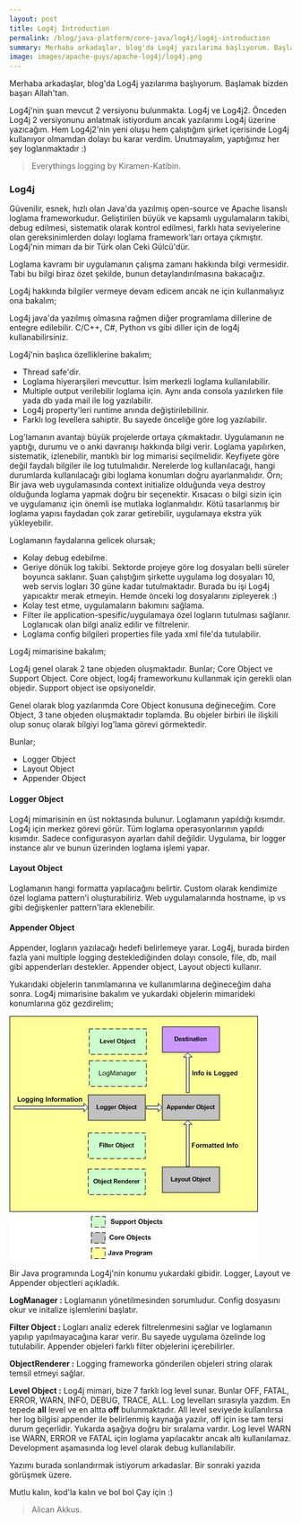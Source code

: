 ```yaml
---
layout: post
title: Log4j Introduction
permalink: /blog/java-platform/core-java/log4j/log4j-introduction
summary: Merhaba arkadaşlar, blog'da Log4j yazılarıma başlıyorum. Başlamak bizden başarı Allah'tan.
image: images/apache-guys/apache-log4j/log4j.png
---
```


Merhaba arkadaşlar, blog'da Log4j yazılarıma başlıyorum. Başlamak bizden başarı Allah'tan.

Log4j'nin şuan mevcut 2 versiyonu bulunmakta. Log4j ve Log4j2. Önceden Log4j 2 versiyonunu anlatmak istiyordum ancak yazılarımı Log4j üzerine yazıcağım. Hem Log4j2'nin yeni oluşu hem çalıştığım şirket içerisinde Log4j kullanıyor olmamdan dolayı bu karar verdim. Unutmayalım, yaptığımız her şey loglanmaktadır :)

> Everythings logging by Kiramen-Katibin.


### Log4j
Güvenilir, esnek, hızlı olan Java'da yazılmış open-source ve Apache lisanslı loglama frameworkudur. Geliştirilen büyük ve kapsamlı uygulamaların takibi, debug edilmesi, sistematik olarak kontrol edilmesi, farklı hata seviyelerine olan gereksinimlerden dolayı loglama framework'ları ortaya çıkmıştır. Log4j'nin mimarı da bir Türk olan Ceki Gülcü'dür.

Loglama kavramı bir uygulamanın çalışma zamanı hakkında bilgi vermesidir. Tabi bu bilgi biraz özet şekilde, bunun detaylandırılmasına bakacağız.

Log4j hakkında bilgiler vermeye devam edicem ancak ne için kullanmalıyız ona bakalım;

Log4j java'da yazılmış olmasına rağmen diğer programlama dillerine de entegre edilebilir. C/C++, C#, Python vs gibi diller için de log4j kullanabilirsiniz.

Log4j'nin başlıca özelliklerine bakalım;

* Thread safe'dir.
* Loglama hiyerarşileri mevcuttur. İsim merkezli loglama kullanılabilir.
* Multiple output verilebilir loglama için. Aynı anda consola yazılırken file yada db yada mail ile log yazılabilir.
* Log4j property'leri runtime anında değiştirilebilinir.
* Farklı log levellera sahiptir. Bu sayede önceliğe göre log yazılabilir.

Log'lamanın avantajı büyük projelerde ortaya çıkmaktadır. Uygulamanın ne yaptığı, durumu ve o anki davranışı hakkında bilgi verir. Loglama yapılırken, sistematik, izlenebilir, mantıklı bir log mimarisi seçilmelidir. Keyfiyete göre değil faydalı bilgiler ile log tutulmalıdır. Nerelerde log kullanılacağı, hangi durumlarda kullanılacağı gibi loglama konumları doğru ayarlanmalıdır. Örn; Bir java web uygulamasında context initialize olduğunda veya destroy olduğunda loglama yapmak doğru bir seçenektir. Kısacası o bilgi sizin için ve uygulamanız için önemli ise mutlaka loglanmalıdır. Kötü tasarlanmış bir loglama yapısı faydadan çok zarar getirebilir, uygulamaya ekstra yük yükleyebilir.

Loglamanın faydalarına gelicek olursak;

* Kolay debug edebilme.
* Geriye dönük log takibi. Sektorde projeye göre log dosyaları belli süreler boyunca saklanır. Şuan çalıştığım şirkette uygulama log dosyaları 10, web servis logları 30 güne kadar tutulmaktadır. Burada bu işi Log4j yapıcaktır merak etmeyin. Hemde önceki log dosyalarını zipleyerek :)
* Kolay test etme, uygulamaların bakımını sağlama.
* Filter ile application-spesific/uygulamaya özel logların tutulması sağlanır. Loglanıcak olan bilgi analiz edilir ve filtrelenir.
* Loglama config bilgileri properties file yada xml file'da tutulabilir.

Log4j mimarisine bakalım;

Log4j genel olarak 2 tane objeden oluşmaktadır. Bunlar; Core Object ve Support Object. Core object, log4j frameworkunu kullanmak için gerekli olan objedir. Support object ise opsiyoneldir.

Genel olarak blog yazılarımda Core Object konusuna değineceğim. Core Object, 3 tane objeden oluşmaktadır toplamda. Bu objeler birbiri ile ilişkili olup sonuç olarak bilgiyi log'lama görevi görmektedir.

Bunlar;

* Logger Object
* Layout Object
* Appender Object

<h4>Logger Object</h4>
Log4j mimarisinin en üst noktasında bulunur. Loglamanın yapıldığı kısımdır. Log4j için merkez görevi görür. Tüm loglama operasyonlarının yapıldı kısımdır. Sadece configurasyon ayarları dahil değildir. Uygulama, bir logger instance alır ve bunun üzerinden loglama işlemi yapar.
<h4>Layout Object</h4>
Loglamanın hangi formatta yapılacağını belirtir. Custom olarak kendimize özel loglama pattern'i oluşturabiliriz. Web uygulamalarında hostname, ip vs gibi değişkenler pattern'lara eklenebilir.
<h4>Appender Object</h4>
Appender, logların yazılacağı hedefi belirlemeye yarar. Log4j, burada birden fazla yani multiple logging desteklediğinden dolayı console, file, db, mail gibi appenderları destekler. Appender object, Layout objecti kullanır.

Yukarıdaki objelerin tanımlamarına ve kullanımlarına değineceğim daha sonra. Log4j mimarisine bakalım ve yukardaki objelerin mimarideki konumlarına göz gezdirelim;

![log4j arch](/images/java-platform/core-java/log4j/log4j-arch.jpg)

Bir Java programında Log4j'nin konumu yukardaki gibidir. Logger, Layout ve Appender objectleri açıkladık.

**LogManager :** Loglamanın yönetilmesinden sorumludur. Config dosyasını okur ve initalize işlemlerini başlatır.

**Filter Object :** Logları analiz ederek filtrelenmesini sağlar ve loglamanın yapılıp yapılmayacağına karar verir. Bu sayede uygulama özelinde log tutulabilir. Appender objeleri farklı filter objelerini içerebilirler.

**ObjectRenderer :** Logging frameworka gönderilen objeleri string olarak temsil etmeyi sağlar.

**Level Object :** Log4j mimari, bize 7 farklı log level sunar. Bunlar OFF, FATAL, ERROR, WARN, INFO, DEBUG, TRACE, ALL. Log levelları sırasıyla yazdım. En tepede **all** level ve en altta **off** bulunmaktadır. All level seviyede kullanılırsa her log bilgisi appender ile belirlenmiş kaynağa yazılır, off için ise tam tersi durum geçerlidir. Yukarda aşağıya doğru bir sıralama vardır. Log level WARN ise WARN, ERROR ve FATAL için loglama yapılacaktır ancak altı kullanılamaz. Development aşamasında log level olarak debug kullanılabilir.

Yazımı burada sonlandırmak istiyorum arkadaslar. Bir sonraki yazıda görüşmek üzere.

Mutlu kalın, kod'la kalın ve bol bol Çay için :)

> Alican Akkus.
